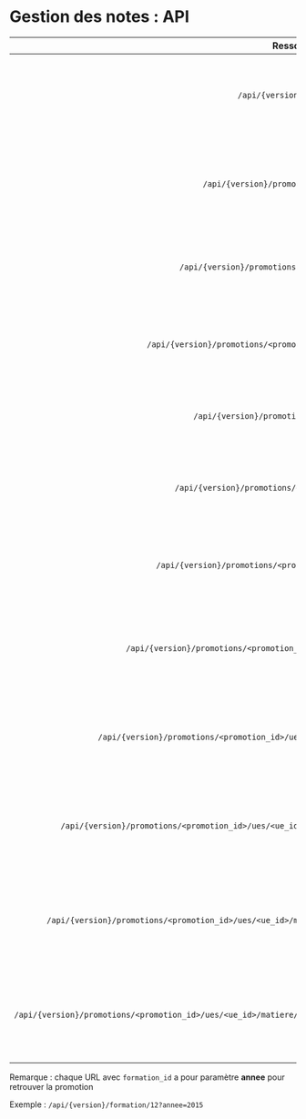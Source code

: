 # Gestion des notes : API

| Ressource | **GET** | **PUT** | **POST** | **DELETE** |
| :-------: | :-----: | :-----: | :------: | :--------: |
| `/api/{version}/promotions` | Retourne la liste des promotions | Remplace toute la collection de promotions par une autre | Créer une nouvelle promotion | Supprime toutes les promotions |
| `/api/{version}/promotions/<promotion_id>` | Retourne les informations de la promotion | Remplace les informations de cette promotion ou la créer si elle n'existe pas | X | Supprime la promotion à cette adresse |
| `/api/{version}/promotions/<promotion_id>/etudiants` | Retourne la liste des étudiants de la promotion | Remplace toute la collection d'étudiants par une autre | Ajoute un étudiant à cette promotion | Retire tous les étudiants de cette promotion |
| `/api/{version}/promotions/<promotion_id>/etudiants/<etudiant_id>` | Retourne les informations de l'étudiant | Remplace les informations de cet étudiant ou l'ajouter si il n'existe pas | X | Retire l'étudiant à cette adresse de la promotion |
| `/api/{version}/promotions/<promotion_id>/ues` | Retourne la liste des UE de la promotion | Remplace toute la collection d'UE par une autre | Ajouter une UE dans la promotion | Retire toutes les UE de la promotion |
| `/api/{version}/promotions/<promotion_id>/ues/<ue_id>` | Retourne les informations de l'UE | Remplace les informations de cette UE ou l'ajouter si elle n'existe pas | X | Retire l'UE à cette adresse de la promotion |
| `/api/{version}/promotions/<promotion_id>/ues/<ue_id>/matiere` | Retourne la liste des matières de l'UE | Remplace toute la collection des matières par une autre | Ajouter une matière dans l'UE | Retire toutes les matières de l'UE |
| `/api/{version}/promotions/<promotion_id>/ues/<ue_id>/matiere/<matiere_id>` | Retourne les informations de la matière | Remplace les informations de cette matière ou l'ajouter si elle n'existe pas | X | Retire la matière à cette adresse de l'UE |
| `/api/{version}/promotions/<promotion_id>/ues/<ue_id>/matiere/<matiere_id>/evaluations` | Retourne la liste des évaluations de la matière | Remplace toute la collection des evaluations par une autre | Ajouter une évaluation dans la matière | Retire toutes les évaluation de la matières |
| `/api/{version}/promotions/<promotion_id>/ues/<ue_id>/matiere/<matiere_id>/evaluations/<evaluation_id>` | Retourne les informations de l'évaluation | Remplace les informations de cette évaluation ou l'ajouter si elle n'existe pas | X | Retire l'évaluation à cette adresse de la matière |
| `/api/{version}/promotions/<promotion_id>/ues/<ue_id>/matiere/<matiere_id>/evaluations/<evaluation_id>/notes` | Retourne la liste des notes de l'évaluation | Remplace toute la collection des notes de l'évaluation par une autre | Ajouter une nouvelle liste de notes | Supprime toutes les notes |
| `/api/{version}/promotions/<promotion_id>/ues/<ue_id>/matiere/<matiere_id>/evaluations/<evaluation_id>/notes/<etudiant_id>` | Retourne les informations de la note pour un étudiant | Remplace les informations de cette note ou l'ajoute si elle n'existe pas | X | Supprime la note de l'étudiant à cette adresse pour cette évaluation |

Remarque : chaque URL avec `formation_id` a pour paramètre **annee** pour retrouver la promotion

Exemple : `/api/{version}/formation/12?annee=2015`
